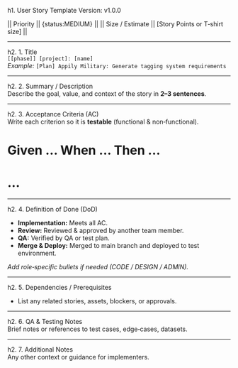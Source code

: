 h1. User Story Template
Version: v1.0.0

|| Priority || {status:MEDIUM} ||
|| Size / Estimate || [Story Points or T‑shirt size] ||

---

h2. 1. Title  
`[[phase]] [project]: [name]`  
_Example:_ `[Plan] Appily Military: Generate tagging system requirements`

---

h2. 2. Summary / Description  
Describe the goal, value, and context of the story in **2–3 sentences**.

---

h2. 3. Acceptance Criteria (AC)  
Write each criterion so it is **testable** (functional & non‑functional).

# Given … When … Then …  
# …

---

h2. 4. Definition of Done (DoD)  

* **Implementation:** Meets all AC.  
* **Review:** Reviewed & approved by another team member.  
* **QA:** Verified by QA or test plan.  
* **Merge & Deploy:** Merged to main branch and deployed to test environment.  

_Add role‑specific bullets if needed (CODE / DESIGN / ADMIN)._

---

h2. 5. Dependencies / Prerequisites  
* List any related stories, assets, blockers, or approvals.

---

h2. 6. QA & Testing Notes  
Brief notes or references to test cases, edge‑cases, datasets.

---

h2. 7. Additional Notes  
Any other context or guidance for implementers.